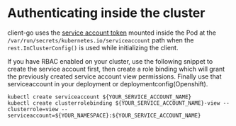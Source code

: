 # Authenticating inside the cluster

client-go uses the [service account token](https://kubernetes.io/docs/tasks/configure-pod-container/configure-service-account/) 
mounted inside the Pod at the `/var/run/secrets/kubernetes.io/serviceaccount` path when the
`rest.InClusterConfig()` is used while initializing the client.

If you have RBAC enabled on your cluster, use the following
snippet to create the service account first, then create a role binding which 
will grant the previously created service account view
permissions. Finally use that serviceaccount in your deployment or deploymentconfig(Openshift).

```
kubectl create serviceaccount ${YOUR_SERVICE_ACCOUNT_NAME}
kubectl create clusterrolebinding ${YOUR_SERVICE_ACCOUNT_NAME}-view --clusterrole=view --serviceaccount=${YOUR_NAMESPACE}:${YOUR_SERVICE_ACCOUNT_NAME}
```